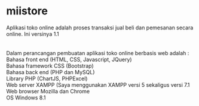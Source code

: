 # miistore
Aplikasi toko online adalah proses transaksi jual beli dan pemesanan secara online. Ini versinya 1.1
<br/><br/><br/>
Dalam perancangan pembuatan aplikasi toko online berbasis web adalah :<br/>
Bahasa front end (HTML, CSS, Javascript, JQuery)<br/>
Bahasa framework CSS (Bootstrap)<br/>
Bahasa back end (PHP dan MySQL)<br/>
Library PHP (ChartJS, PHPExcel)<br/>
Web server XAMPP (Saya menggunakan XAMPP versi 5 sekaligus versi 7.1<br/>
Web browser Mozilla dan Chrome<br/>
OS Windows 8.1<br/>
